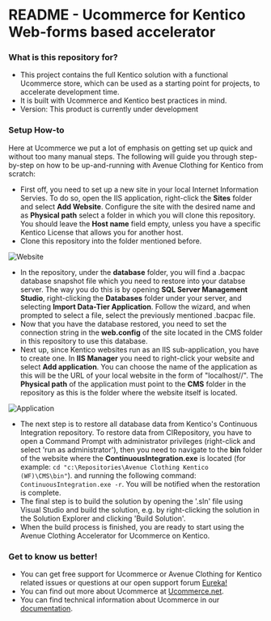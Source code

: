 # README - Ucommerce for Kentico Web-forms based accelerator #

### What is this repository for? ###

* This project contains the full Kentico solution with a functional Ucommerce store, which can be used as a starting point for projects, to accelerate development time.
* It is built with Ucommerce and Kentico best practices in mind.
* Version: This product is currently under development

### Setup How-to ###
Here at Ucommerce we put a lot of emphasis on getting set up quick and without too many manual steps. The following will guide you through step-by-step on how to be up-and-running with Avenue Clothing for Kentico from scratch:

* First off, you need to set up a new site in your local Internet Information Servies. To do so, open the IIS application, right-click the **Sites** folder and select **Add Website**. Configure the site with the desired name and as **Physical path** select a folder in which you will clone this repository. You should leave the **Host name** field empty, unless you have a specific Kentico License that allows you for another host.
* Clone this repository into the folder mentioned before.

![Website](http://i.imgur.com/hefGx9p.png)

* In the repository, under the **database** folder, you will find a .bacpac database snapshot file which you need to restore into your databse server. The way you do this is by opening **SQL Server Management Studio**, right-clicking the **Databases** folder under your server, and selecting **Import Data-Tier Application**. Follow the wizard, and when prompted to select a file, select the previously mentioned .bacpac file.
* Now that you have the database restored, you need to set the connection string in the **web.config** of the site located in the CMS folder in this repository to use this database.
* Next up, since Kentico websites run as an IIS sub-application, you have to create one. In **IIS Manager** you need to right-click your website and select **Add application**. You can choose the name of the application as this will be the URL of your local website in the form of    "localhost/<application name>/". The **Physical path** of the application must point to the **CMS** folder in the repository as this is the folder where the website itself is located.

![Application](http://i.imgur.com/WuqknUi.png)

* The next step is to restore all database data from Kentico's Continuous Integration repository. To restore data from CIRepository, you have to open a Command Prompt with administrator privileges (right-click and select 'run as administrator'), then you need to navigate to the **bin** folder of the website where the  **ContinuousIntegration.exe** is located (for example: ```cd "c:\Repositories\Avenue Clothing Kentico (WF)\CMS\bin"```). and running the following command: ```ContinuousIntegration.exe -r```. You will be notified when the restoration is complete.
* The final step is to build the solution by opening the '.sln' file using Visual Studio and build the solution, e.g. by right-clicking the solution in the Solution Explorer and clicking 'Build Solution'.
* When the build process is finished, you are ready to start using the Avenue Clothing Accelerator for Ucommerce on Kentico.

### Get to know us better! ###
* You can get free support for Ucommerce or Avenue Clothing for Kentico related issues or questions at our open support forum [Eureka!](http://eureka.ucommerce.net/#!/)
* You can find out more about Ucommerce at [Ucommerce.net](http://ucommerce.net).
* You can find technical information about Ucommerce in our [documentation](http://docs.ucommerce.net).